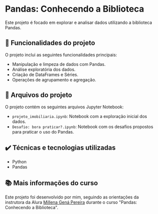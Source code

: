 # Pandas: Conhecendo a Biblioteca
Este projeto é focado em explorar e analisar dados utilizando a biblioteca Pandas.

## 🔨 Funcionalidades do projeto
O projeto inclui as seguintes funcionalidades principais:

- Manipulação e limpeza de dados com Pandas.
- Análise exploratória dos dados.
- Criação de DataFrames e Séries.
- Operações de agrupamento e agregação.

## 📂 Arquivos do projeto
O projeto contém os seguintes arquivos Jupyter Notebook:

- `projeto_imobiliaria.ipynb`: Notebook com a exploração inicial dos dados.
- `Desafio: bora praticar?.ipynb`: Notebook com os desafios propostos para praticar o uso do Pandas.

## ✔️ Técnicas e tecnologias utilizadas
- Python
- Pandas

## 📚 Mais informações do curso
Este projeto foi desenvolvido por mim, seguindo as orientações da instrutora da Alura [Millena Gená Pereira](https://github.com/millenagena) durante o curso "Pandas: Conhecendo a Biblioteca".